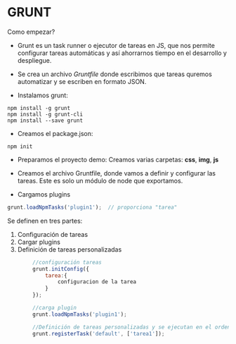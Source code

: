 # GRUNT

Como empezar?
* Grunt es un task runner o ejecutor de tareas en JS,   que nos permite configurar tareas automáticas y así   ahorrarnos tiempo en el desarrollo y despliegue.

* Se crea un archivo *Gruntfile* donde escribimos que tareas quremos automatizar y se escriben en formato JSON.

* Instalamos grunt:
```
npm install -g grunt
npm install -g grunt-cli
npm install --save grunt
```

* Creamos el package.json:
```
npm init
```

* Preparamos el proyecto demo:
Creamos varias carpetas:
__css__,
__img__,
__js__

* Creamos el archivo Gruntfile, donde vamos a definir y configurar las tareas.
Este es solo un módulo de node que exportamos.

* Cargamos plugins
```javascript
grunt.loadNpmTasks('plugin1');  // proporciona "tarea"
```

Se definen en tres partes:
1. Configuración de tareas
2. Cargar plugins
3. Definición de tareas personalizadas
```javascript
        //configuración tareas
        grunt.initConfig({
            tarea:{
                configuracion de la tarea
            }
        });

        //carga plugin
        grunt.loadNpmTasks('plugin1'); 

        //Definición de tareas personalizadas y se ejecutan en el orden que se pongan, default es la tarea q se ejecuta si no escogemos otra.
        grunt.registerTask('default', ['tarea1']);
```










